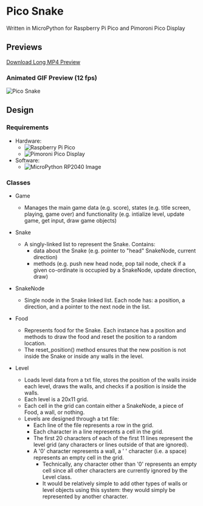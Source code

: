 # Pico Snake
Written in MicroPython for Raspberry Pi Pico and Pimoroni Pico Display

## Previews
[Download Long MP4 Preview](https://github.com/coding418/pico-snake/blob/main/vid/pico-snake.mp4?raw=true)
 
 ### Animated GIF Preview (12 fps)
![Pico Snake](./img/pico-snake.gif)

## Design

### Requirements
* Hardware:
	* ![Raspberry Pi Pico](http://raspberrypi.org)
	* ![Pimoroni Pico Display](http://pimoroni.org)
* Software:
	* ![MicroPython RP2040 Image](https://www.raspberrypi.org/documentation/rp2040/getting-started/#getting-started-with-micropython)

### Classes
* Game
	* Manages the main game data (e.g. score), states (e.g. title screen, playing, game over) and functionality (e.g. intialize level, update game, get input, draw game objects)

* Snake
	* A singly-linked list to represent the Snake. Contains:
		* data about the Snake (e.g. pointer to "head" SnakeNode, current direction)
		* methods (e.g. push new head node, pop tail node, check if a given co-ordinate is occupied by a SnakeNode, update direction, draw)

* SnakeNode
	* Single node in the Snake linked list. Each node has: a position, a direction, and a pointer to the next node in the list.

* Food
	* Represents food for the Snake. Each instance has a position and methods to draw the food and reset the position to a random location. 
	* The reset_position() method ensures that the new position is not inside the Snake or inside any walls in the level.

* Level
	* Loads level data from a txt file, stores the position of the walls inside each level, draws the walls, and checks if a position is inside the walls.
	* Each level is a 20x11 grid.
	* Each cell in the grid can contain either a SnakeNode, a piece of Food, a wall, or nothing.
	* Levels are designed through a txt file:
		* Each line of the file represents a row in the grid.
		* Each character in a line represents a cell in the grid.
		* The first 20 characters of each of the first 11 lines represent the level grid (any characters or lines outside of that are ignored).
		* A '0' character represents a wall, a ' ' character (i.e. a space) represents an empty cell in the grid. 
			* Technically, any character other than '0' represents an empty cell since all other characters are currently ignored by the Level class.
			* It would be relatively simple to add other types of walls or level objects using this system: they would simply be represented by another character.